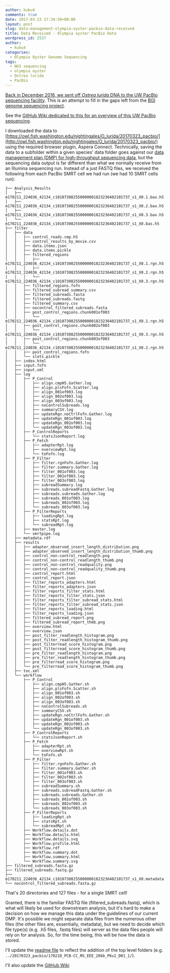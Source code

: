 ```yaml
---
author: kubu4
comments: true
date: 2017-03-23 17:34:50+00:00
layout: post
slug: data-management-olympia-oyster-pacbio-data-received
title: Data Received - Olympia oyster PacBio Data
wordpress_id: 2537
author:
  - kubu4
categories:
  - Olympia Oyster Genome Sequencing
tags:
  - NGS sequencing
  - olympia oyster
  - Ostrea lurida
  - PacBio
---
```


[Back in December 2016, we sent off _Ostrea lurida_ DNA to the UW PacBio sequencing facility](2016/12/19/sample-submission-ostrea-lurida-gdna-for-pacbio-sequencing.html). This is an attempt to fill in the gaps left from the [BGI genome sequencing project](httpss://github.com/RobertsLab/project-olympia.oyster-genomic/wiki/Genome-sequencing-September-2015).

See the [GitHub Wiki dedicated to this for an overview of this UW PacBio sequencing](httpss://github.com/RobertsLab/project-olympia.oyster-genomic/wiki/Genome-sequencing-December-2016-(UW-PacBio)).

I downloaded the data to [https://owl.fish.washington.edu/nightingales/O_lurida/20170323_pacbio/](http://owl.fish.washington.edu/nightingales/O_lurida/20170323_pacbio/) using the required browser plugin, Aspera Connect. Technically, saving the data to a subfolder within a given species' data folder goes against our [data management plan (DMP) for high-throughput sequencing data](https://github.com/sr320/LabDocs/wiki/Data-Management#ngs-data-management-plan), but the sequencing data output is far different than what we normally receive from an Illumina sequencing run. Instead of a just FASTQ files, we received the following from each PacBio SMRT cell we had run (we had 10 SMRT cells run):

```
├── Analysis_Results
│   ├── m170211_224036_42134_c101073082550000001823236402101737_s1_X0.1.bax.h5
│   ├── m170211_224036_42134_c101073082550000001823236402101737_s1_X0.2.bax.h5
│   ├── m170211_224036_42134_c101073082550000001823236402101737_s1_X0.3.bax.h5
│   └── m170211_224036_42134_c101073082550000001823236402101737_s1_X0.bas.h5
├── filter
│   ├── data
│   │   ├── control_reads.cmp.h5
│   │   ├── control_results_by_movie.csv
│   │   ├── data.items.json
│   │   ├── data.items.pickle
│   │   ├── filtered_regions
│   │   │   ├── m170211_224036_42134_c101073082550000001823236402101737_s1_X0.1.rgn.h5
│   │   │   ├── m170211_224036_42134_c101073082550000001823236402101737_s1_X0.2.rgn.h5
│   │   │   └── m170211_224036_42134_c101073082550000001823236402101737_s1_X0.3.rgn.h5
│   │   ├── filtered_regions.fofn
│   │   ├── filtered_subread_summary.csv
│   │   ├── filtered_subreads.fasta
│   │   ├── filtered_subreads.fastq
│   │   ├── filtered_summary.csv
│   │   ├── nocontrol_filtered_subreads.fasta
│   │   ├── post_control_regions.chunk001of003
│   │   │   └── m170211_224036_42134_c101073082550000001823236402101737_s1_X0.1.rgn.h5
│   │   ├── post_control_regions.chunk002of003
│   │   │   └── m170211_224036_42134_c101073082550000001823236402101737_s1_X0.3.rgn.h5
│   │   ├── post_control_regions.chunk003of003
│   │   │   └── m170211_224036_42134_c101073082550000001823236402101737_s1_X0.2.rgn.h5
│   │   ├── post_control_regions.fofn
│   │   └── slots.pickle
│   ├── index.html
│   ├── input.fofn
│   ├── input.xml
│   ├── log
│   │   ├── P_Control
│   │   │   ├── align.cmpH5.Gather.log
│   │   │   ├── align.plsFofn.Scatter.log
│   │   │   ├── align_001of003.log
│   │   │   ├── align_002of003.log
│   │   │   ├── align_003of003.log
│   │   │   ├── noControlSubreads.log
│   │   │   ├── summaryCSV.log
│   │   │   ├── updateRgn.noCtrlFofn.Gather.log
│   │   │   ├── updateRgn_001of003.log
│   │   │   ├── updateRgn_002of003.log
│   │   │   └── updateRgn_003of003.log
│   │   ├── P_ControlReports
│   │   │   └── statsJsonReport.log
│   │   ├── P_Fetch
│   │   │   ├── adapterRpt.log
│   │   │   ├── overviewRpt.log
│   │   │   └── toFofn.log
│   │   ├── P_Filter
│   │   │   ├── filter.rgnFofn.Gather.log
│   │   │   ├── filter.summary.Gather.log
│   │   │   ├── filter_001of003.log
│   │   │   ├── filter_002of003.log
│   │   │   ├── filter_003of003.log
│   │   │   ├── subreadSummary.log
│   │   │   ├── subreads.subreadFastq.Gather.log
│   │   │   ├── subreads.subreads.Gather.log
│   │   │   ├── subreads_001of003.log
│   │   │   ├── subreads_002of003.log
│   │   │   └── subreads_003of003.log
│   │   ├── P_FilterReports
│   │   │   ├── loadingRpt.log
│   │   │   ├── statsRpt.log
│   │   │   └── subreadRpt.log
│   │   ├── master.log
│   │   └── smrtpipe.log
│   ├── metadata.rdf
│   ├── results
│   │   ├── adapter_observed_insert_length_distribution.png
│   │   ├── adapter_observed_insert_length_distribution_thumb.png
│   │   ├── control_non-control_readlength.png
│   │   ├── control_non-control_readlength_thumb.png
│   │   ├── control_non-control_readquality.png
│   │   ├── control_non-control_readquality_thumb.png
│   │   ├── control_report.html
│   │   ├── control_report.json
│   │   ├── filter_reports_adapters.html
│   │   ├── filter_reports_adapters.json
│   │   ├── filter_reports_filter_stats.html
│   │   ├── filter_reports_filter_stats.json
│   │   ├── filter_reports_filter_subread_stats.html
│   │   ├── filter_reports_filter_subread_stats.json
│   │   ├── filter_reports_loading.html
│   │   ├── filter_reports_loading.json
│   │   ├── filtered_subread_report.png
│   │   ├── filtered_subread_report_thmb.png
│   │   ├── overview.html
│   │   ├── overview.json
│   │   ├── post_filter_readlength_histogram.png
│   │   ├── post_filter_readlength_histogram_thumb.png
│   │   ├── post_filterread_score_histogram.png
│   │   ├── post_filterread_score_histogram_thumb.png
│   │   ├── pre_filter_readlength_histogram.png
│   │   ├── pre_filter_readlength_histogram_thumb.png
│   │   ├── pre_filterread_score_histogram.png
│   │   └── pre_filterread_score_histogram_thumb.png
│   ├── toc.xml
│   └── workflow
│       ├── P_Control
│       │   ├── align.cmpH5.Gather.sh
│       │   ├── align.plsFofn.Scatter.sh
│       │   ├── align_001of003.sh
│       │   ├── align_002of003.sh
│       │   ├── align_003of003.sh
│       │   ├── noControlSubreads.sh
│       │   ├── summaryCSV.sh
│       │   ├── updateRgn.noCtrlFofn.Gather.sh
│       │   ├── updateRgn_001of003.sh
│       │   ├── updateRgn_002of003.sh
│       │   └── updateRgn_003of003.sh
│       ├── P_ControlReports
│       │   └── statsJsonReport.sh
│       ├── P_Fetch
│       │   ├── adapterRpt.sh
│       │   ├── overviewRpt.sh
│       │   └── toFofn.sh
│       ├── P_Filter
│       │   ├── filter.rgnFofn.Gather.sh
│       │   ├── filter.summary.Gather.sh
│       │   ├── filter_001of003.sh
│       │   ├── filter_002of003.sh
│       │   ├── filter_003of003.sh
│       │   ├── subreadSummary.sh
│       │   ├── subreads.subreadFastq.Gather.sh
│       │   ├── subreads.subreads.Gather.sh
│       │   ├── subreads_001of003.sh
│       │   ├── subreads_002of003.sh
│       │   └── subreads_003of003.sh
│       ├── P_FilterReports
│       │   ├── loadingRpt.sh
│       │   ├── statsRpt.sh
│       │   └── subreadRpt.sh
│       ├── Workflow.details.dot
│       ├── Workflow.details.html
│       ├── Workflow.details.svg
│       ├── Workflow.profile.html
│       ├── Workflow.rdf
│       ├── Workflow.summary.dot
│       ├── Workflow.summary.html
│       └── Workflow.summary.svg
├── filtered_subreads.fasta.gz
├── filtered_subreads.fastq.gz
├── m170211_224036_42134_c101073082550000001823236402101737_s1_X0.metadata.xml
└── nocontrol_filtered_subreads.fasta.gz
```

That's 20 directories and 127 files - for a single SMRT cell!

Granted, there is the familiar FASTQ file (filtered_subreads.fastq), which is what will likely be used for downstream analysis, but it's hard to make a decision on how we manage this data under the guidelines of our current DMP. It's possible we might separate data files from the numerous other files (the other files are, essentially, metadata), but we need to decide which file type(s) (e.g. .h5 files, .fastq files) will server as the data files people will rely on for analysis. So, for the time being, this will be how the data is stored.

I'll update the [readme file](https://owl.fish.washington.edu/nightingales/O_lurida/readme.md) to reflect the addition of the top level folders (e.g. `../20170323_pacbio/170210_PCB-CC_MS_EEE_20kb_P6v2_D01_1/`).

I'll also update the [GitHub Wiki](httpss://github.com/RobertsLab/project-olympia.oyster-genomic/wiki/Genome-sequencing-December-2016-(UW-PacBio))
